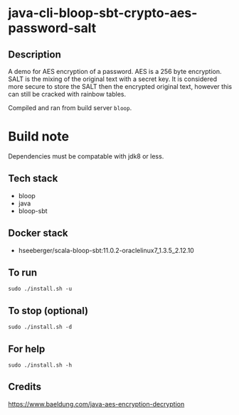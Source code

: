 # java-cli-bloop-sbt-crypto-aes-password-salt

## Description
A demo for AES encryption of a password.
AES is a 256 byte encryption. SALT is the
mixing of the original text with a secret key.
It is considered more secure to store the
SALT then the encrypted original text, however
this can still be cracked with rainbow tables.

Compiled and ran from build server `bloop`.

# Build note
Dependencies must be compatable with jdk8 or less.

## Tech stack
- bloop
- java
- bloop-sbt

## Docker stack
- hseeberger/scala-bloop-sbt:11.0.2-oraclelinux7_1.3.5_2.12.10

## To run
`sudo ./install.sh -u`

## To stop (optional)
`sudo ./install.sh -d`

## For help
`sudo ./install.sh -h`

## Credits
https://www.baeldung.com/java-aes-encryption-decryption
